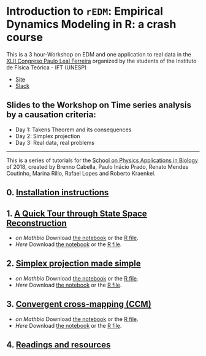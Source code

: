 # Introduction to `rEDM`: Empirical Dynamics Modeling in R: a crash course

This is a 3 hour-Workshop on EDM and one application to real data in the
[XLII Congreso Paulo Leal Ferreira]() organized by the students of the Instituto
de Física Teórica - IFT (UNESP)
  * [Site](http://professores.ift.unesp.br/congressoPauloLealFerreira/)
  * [Slack](https://xliiicplf.slack.com/)

## Slides to the Workshop on Time series analysis by a causation criteria:

  - Day 1: Takens Theorem and its consequences
  - Day 2: Simplex projection
  - Day 3: Real data, real problems

-----

This is a series of tutorials for the [School on Physics Applications in
Biology](http://www.ictp-saifr.org/?page_id=15616) of 2018, created by
Brenno Cabella, Paulo Inácio Prado, Renato Mendes Coutinho, Marina
Rillo, Rafael Lopes and Roberto
Kraenkel.

## 0\. [Installation instructions](docs/install.md)

## 1\. [A Quick Tour through State Space Reconstruction](docs/Hands-on_Takens.html)

  - *on Mathbio* Download [the
    notebook](https://raw.githubusercontent.com/mathbio/edmTutorials/master/takens/Hands-on%20Takens.Rmd)
    or the [R
    file](https://raw.githubusercontent.com/mathbio/edmTutorials/master/takens/Hands-on%20Takens.R).
  - *Here* Download [the
    notebook](https://raw.githubusercontent.com/rafalopespx/main/edmTutorials/docs/takens/Hands-on%20Takens.Rmd)
    or the [R
    file](https://raw.githubusercontent.com/rafalopespx/main/edmTutorials/docs/takens/Hands-on%20Takens.R).

## 2\. [Simplex projection made simple](docs/simplex.html)

  - *on Mathbio* Download [the
    notebook](https://raw.githubusercontent.com/mathbio/edmTutorials/master/simplex/simplex.Rmd)
    or the [R
    file](https://raw.githubusercontent.com/mathbio/edmTutorials/master/simplex/simplex.R).
  - *Here* Download [the
    notebook](https://raw.githubusercontent.com/rafalopespx/main/edmTutorials/docs/simplex/simplex.Rmd)
    or the [R
    file](https://raw.githubusercontent.com/rafalopespx/main/edmTutorials/docs/simplex/simplex.R).

## 3\. [Convergent cross-mapping (CCM)](docs/ccm.html)

  - *on Mathbio* Download [the
    notebook](https://raw.githubusercontent.com/mathbio/edmTutorials/master/ccm/ccm.Rmd)
    or the [R
    file](https://raw.githubusercontent.com/mathbio/edmTutorials/master/ccm/ccm.R).
  - *Here* Download [the
    notebook](https://raw.githubusercontent.com/mathbio/rafalopespx/main/edmTutorials/docs/ccm/ccm.Rmd)
    or the [R
    file](https://raw.githubusercontent.com/mathbio/rafalopespx/main/edmTutorials/docs/ccm/ccm.R).

## 4\. [Readings and resources](docs/reading_and_resources.html)

